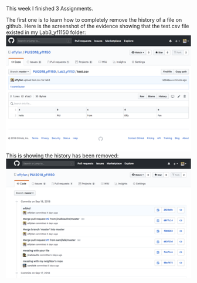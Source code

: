 This week I finished 3 Assignments.

The first one is to learn how to completely remove the history of a file on github. 
Here is the screenshot of the evidence showing that the test.csv file existed in my Lab3_yf1150 folder: 
![Alt text](test_csv_exist2.png)
This is showing the history has been removed:
![Alt text](test_csv_history_removed.png)
